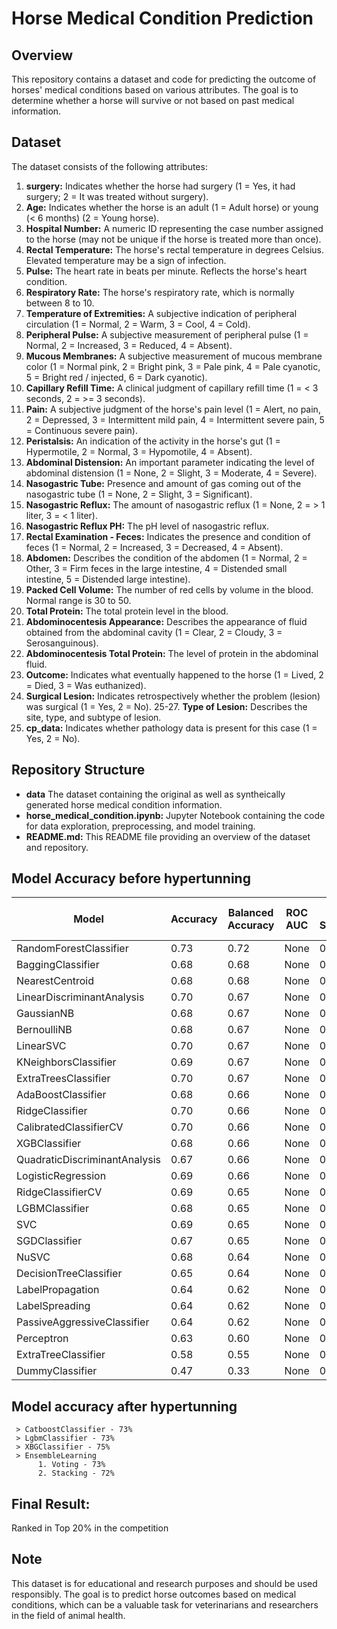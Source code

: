 # Horse Medical Condition Prediction

## Overview

This repository contains a dataset and code for predicting the outcome of horses' medical conditions based on various attributes. The goal is to determine whether a horse will survive or not based on past medical information.

## Dataset

The dataset consists of the following attributes:

1. **surgery:** Indicates whether the horse had surgery (1 = Yes, it had surgery; 2 = It was treated without surgery).
2. **Age:** Indicates whether the horse is an adult (1 = Adult horse) or young (< 6 months) (2 = Young horse).
3. **Hospital Number:** A numeric ID representing the case number assigned to the horse (may not be unique if the horse is treated more than once).
4. **Rectal Temperature:** The horse's rectal temperature in degrees Celsius. Elevated temperature may be a sign of infection.
5. **Pulse:** The heart rate in beats per minute. Reflects the horse's heart condition.
6. **Respiratory Rate:** The horse's respiratory rate, which is normally between 8 to 10.
7. **Temperature of Extremities:** A subjective indication of peripheral circulation (1 = Normal, 2 = Warm, 3 = Cool, 4 = Cold).
8. **Peripheral Pulse:** A subjective measurement of peripheral pulse (1 = Normal, 2 = Increased, 3 = Reduced, 4 = Absent).
9. **Mucous Membranes:** A subjective measurement of mucous membrane color (1 = Normal pink, 2 = Bright pink, 3 = Pale pink, 4 = Pale cyanotic, 5 = Bright red / injected, 6 = Dark cyanotic).
10. **Capillary Refill Time:** A clinical judgment of capillary refill time (1 = < 3 seconds, 2 = >= 3 seconds).
11. **Pain:** A subjective judgment of the horse's pain level (1 = Alert, no pain, 2 = Depressed, 3 = Intermittent mild pain, 4 = Intermittent severe pain, 5 = Continuous severe pain).
12. **Peristalsis:** An indication of the activity in the horse's gut (1 = Hypermotile, 2 = Normal, 3 = Hypomotile, 4 = Absent).
13. **Abdominal Distension:** An important parameter indicating the level of abdominal distension (1 = None, 2 = Slight, 3 = Moderate, 4 = Severe).
14. **Nasogastric Tube:** Presence and amount of gas coming out of the nasogastric tube (1 = None, 2 = Slight, 3 = Significant).
15. **Nasogastric Reflux:** The amount of nasogastric reflux (1 = None, 2 = > 1 liter, 3 = < 1 liter).
16. **Nasogastric Reflux PH:** The pH level of nasogastric reflux.
17. **Rectal Examination - Feces:** Indicates the presence and condition of feces (1 = Normal, 2 = Increased, 3 = Decreased, 4 = Absent).
18. **Abdomen:** Describes the condition of the abdomen (1 = Normal, 2 = Other, 3 = Firm feces in the large intestine, 4 = Distended small intestine, 5 = Distended large intestine).
19. **Packed Cell Volume:** The number of red cells by volume in the blood. Normal range is 30 to 50.
20. **Total Protein:** The total protein level in the blood.
21. **Abdominocentesis Appearance:** Describes the appearance of fluid obtained from the abdominal cavity (1 = Clear, 2 = Cloudy, 3 = Serosanguinous).
22. **Abdominocentesis Total Protein:** The level of protein in the abdominal fluid.
23. **Outcome:** Indicates what eventually happened to the horse (1 = Lived, 2 = Died, 3 = Was euthanized).
24. **Surgical Lesion:** Indicates retrospectively whether the problem (lesion) was surgical (1 = Yes, 2 = No).
25-27. **Type of Lesion:** Describes the site, type, and subtype of lesion.
28. **cp_data:** Indicates whether pathology data is present for this case (1 = Yes, 2 = No).

## Repository Structure

- **data** The dataset containing the original as well as syntheically generated horse medical condition information.
- **horse_medical_condition.ipynb:** Jupyter Notebook containing the code for data exploration, preprocessing, and model training.
- **README.md:** This README file providing an overview of the dataset and repository.

## Model Accuracy before hypertunning

| Model                        | Accuracy | Balanced Accuracy | ROC AUC | F1 Score | Time Taken (s) |
|------------------------------|----------|--------------------|---------|----------|-----------------|
| RandomForestClassifier       | 0.73     | 0.72               | None    | 0.73     | 0.60            |
| BaggingClassifier            | 0.68     | 0.68               | None    | 0.68     | 0.23            |
| NearestCentroid              | 0.68     | 0.68               | None    | 0.69     | 0.02            |
| LinearDiscriminantAnalysis   | 0.70     | 0.67               | None    | 0.70     | 0.03            |
| GaussianNB                   | 0.68     | 0.67               | None    | 0.69     | 0.03            |
| BernoulliNB                  | 0.68     | 0.67               | None    | 0.68     | 0.02            |
| LinearSVC                    | 0.70     | 0.67               | None    | 0.70     | 0.45            |
| KNeighborsClassifier         | 0.69     | 0.67               | None    | 0.69     | 0.04            |
| ExtraTreesClassifier         | 0.70     | 0.67               | None    | 0.69     | 0.49            |
| AdaBoostClassifier           | 0.68     | 0.66               | None    | 0.68     | 0.25            |
| RidgeClassifier              | 0.70     | 0.66               | None    | 0.70     | 0.03            |
| CalibratedClassifierCV       | 0.70     | 0.66               | None    | 0.69     | 0.19            |
| XGBClassifier                | 0.68     | 0.66               | None    | 0.68     | 0.55            |
| QuadraticDiscriminantAnalysis| 0.67     | 0.66               | None    | 0.67     | 0.05            |
| LogisticRegression           | 0.69     | 0.66               | None    | 0.68     | 0.06            |
| RidgeClassifierCV            | 0.69     | 0.65               | None    | 0.69     | 0.03            |
| LGBMClassifier               | 0.68     | 0.65               | None    | 0.68     | 0.48            |
| SVC                          | 0.69     | 0.65               | None    | 0.68     | 0.13            |
| SGDClassifier                | 0.67     | 0.65               | None    | 0.67     | 0.07            |
| NuSVC                        | 0.68     | 0.64               | None    | 0.68     | 0.15            |
| DecisionTreeClassifier       | 0.65     | 0.64               | None    | 0.65     | 0.05            |
| LabelPropagation             | 0.64     | 0.62               | None    | 0.64     | 0.14            |
| LabelSpreading               | 0.64     | 0.62               | None    | 0.64     | 0.13            |
| PassiveAggressiveClassifier  | 0.64     | 0.62               | None    | 0.64     | 0.03            |
| Perceptron                   | 0.63     | 0.60               | None    | 0.63     | 0.02            |
| ExtraTreeClassifier          | 0.58     | 0.55               | None    | 0.58     | 0.03            |
| DummyClassifier              | 0.47     | 0.33               | None    | 0.30     | 0.02            |

## Model accuracy after hypertunning

     > CatboostClassifier - 73%
     > LgbmClassifier - 73%
     > XBGClassifier - 75%
     > EnsembleLearning
          1. Voting - 73%
          2. Stacking - 72%

## Final Result:

Ranked in Top 20% in the competition 


## Note

This dataset is for educational and research purposes and should be used responsibly. The goal is to predict horse outcomes based on medical conditions, which can be a valuable task for veterinarians and researchers in the field of animal health.

